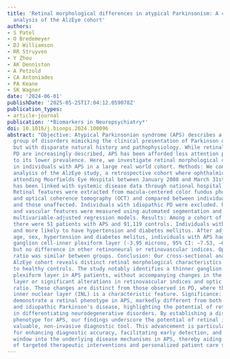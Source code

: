```yaml
---
title: 'Retinal morphological differences in atypical Parkinsonism: A cross-sectional
  analysis of the AlzEye cohort'
authors:
- S Patel
- O Bredemeyer
- DJ Williamson
- RR Struyven
- Y Zhou
- AK Denniston
- A Petzold
- CA Antoniades
- PA Keane
- SK Wagner
date: '2024-06-01'
publishDate: '2025-05-25T17:04:12.059078Z'
publication_types:
- article-journal
publication: '*Biomarkers in Neuropsychiatry*'
doi: 10.1016/j.bionps.2024.100096
abstract: "Objective: Atypical Parkinsonian syndrome (APS) describes a heterogeneous
  group of disorders mimicking the clinical presentation of Parkinson disease (PD)
  but with disparate natural history and pathophysiology. While retinal markers of
  PD are increasingly described, APS has been afforded less attention possibly owing
  to its lower prevalence. Here, we investigate retinal morphological differences
  in individuals with APS in a large real world cohort. Methods: We conducted a cross-sectional
  analysis of the AlzEye study, a retrospective cohort where ophthalmic data of individuals
  attending Moorfields Eye Hospital between January 2008 and March 31st 2018 (inclusive)
  has been linked with systemic disease data through national hospital admissions.
  Retinal features were extracted from macula-centered color fundus photography (CFP)
  and optical coherence tomography (OCT) and compared between individuals with APS
  and those unaffected. Individuals with idiopathic PD were excluded. Retinal neural
  and vascular features were measured using automated segmentation and analyzed with
  multivariable-adjusted regression models. Results: Among a cohort of 91,170 patients,
  there were 51 patients with APS and 91,119 controls. Individuals with APS were older
  and more likely to have hypertension and diabetes mellitus. After adjusting for
  age, sex, hypertension and diabetes melitus, individuals with APS had a thinner
  ganglion cell-inner plexiform layer (-3.95 microns, 95% CI: −7.53, −0.37, p = 0.031)
  but no difference in other retinoneural or retinovascular indices. Optic nerve cup-to-disc
  ratio was similar between groups. Conclusion: Our cross-sectional analysis of the
  AlzEye cohort reveals distinct retinal morphological characteristics in APS compared
  to healthy controls. The study notably identifies a thinner ganglion cell-inner
  plexiform layer in APS patients, without accompanying changes in the inner nuclear
  layer or significant alterations in retinovascular indices and optic nerve cup-disc
  ratio. These changes are distinct from those observed in PD, where thinning of the
  inner nuclear layer (INL) is a characteristic feature. Significance: These findings
  demonstrate a retinal phenotype in APS, markedly different from both healthy controls
  and idiopathic Parkinson's disease, highlighting the potential of retinal imaging
  in differentiating neurodegenerative disorders. By establishing a distinct retinal
  phenotype for APS, our findings underscore the potential of retinal imaging as a
  valuable, non-invasive diagnostic tool. This advancement is particularly significant
  for enhancing diagnostic accuracy, facilitating early detection, and offering a
  window into the underlying disease mechanisms in APS, thereby aiding in the development
  of targeted therapeutic interventions and personalized patient care strategies."
---
```

